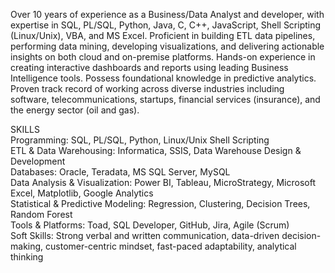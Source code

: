 Over 10 years of experience as a Business/Data Analyst and developer, with expertise in SQL, PL/SQL, Python, Java, C, C++, JavaScript, Shell Scripting (Linux/Unix), VBA, and MS Excel. Proficient in building ETL data pipelines, performing data mining, developing visualizations, and delivering actionable insights on both cloud and on-premise platforms. Hands-on experience in creating interactive dashboards and reports using leading Business Intelligence tools. Possess foundational knowledge in predictive analytics. Proven track record of working across diverse industries including software, telecommunications, startups, financial services (insurance), and the energy sector (oil and gas).      

SKILLS  
Programming: SQL, PL/SQL, Python, Linux/Unix Shell Scripting   
ETL & Data Warehousing: Informatica, SSIS, Data Warehouse Design & Development     
Databases: Oracle, Teradata, MS SQL Server, MySQL   
Data Analysis & Visualization: Power BI, Tableau, MicroStrategy, Microsoft Excel, Matplotlib, Google Analytics   
Statistical & Predictive Modeling: Regression, Clustering, Decision Trees, Random Forest    
Tools & Platforms: Toad, SQL Developer, GitHub, Jira, Agile (Scrum)    
Soft Skills: Strong verbal and written communication, data-driven decision-making, customer-centric mindset, fast-paced adaptability, analytical thinking    

 
